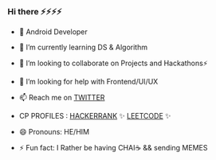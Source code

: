 ### Hi there ⚡⚡⚡⚡



- 🧏 Android Developer 

- 🌱 I’m currently learning DS & Algorithm 

- 👯 I’m looking to collaborate on Projects and Hackathons⚡

- 🤔 I’m looking for help with Frontend/UI/UX

- 📫 Reach me on [TWITTER](https://twitter.com/SARTHAKNERD)

-  CP PROFILES :
[HACKERRANK](https://www.hackerrank.com/sarthaknerd) ✨
[LEETCODE](https://leetcode.com/sarthakwithranjan/) ✨
 
- 😄 Pronouns: HE/HIM 

- ⚡ Fun fact: I Rather be having CHAI☕ && sending MEMES 



